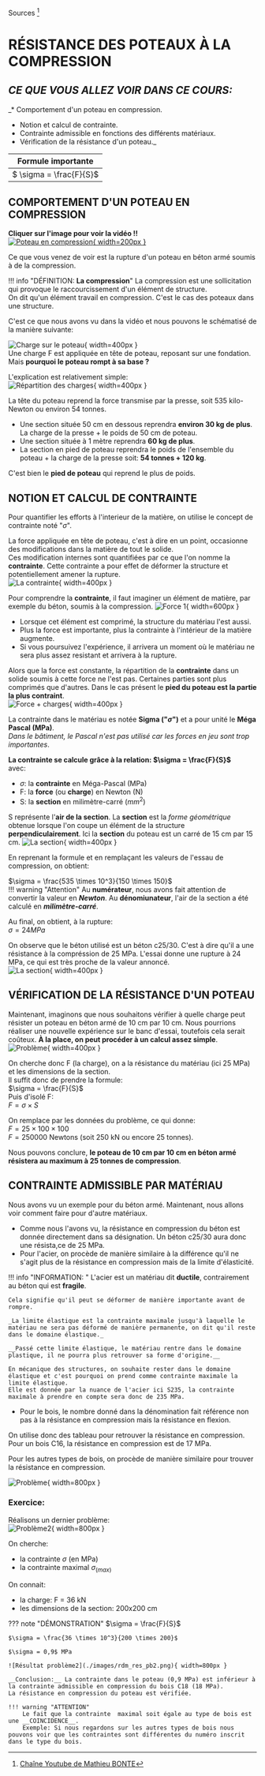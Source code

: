 Sources [^nbp]
[^nbp]: [Chaîne Youtube de Mathieu BONTE](https://www.youtube.com/@mathieubonte)
# RÉSISTANCE DES POTEAUX À LA COMPRESSION

## _CE QUE VOUS ALLEZ VOIR DANS CE COURS:_  
_* Comportement d'un poteau en compression.  
* Notion et calcul de contrainte.  
* Contrainte admissible en fonctions des différents matériaux.  
* Vérification de la résistance d'un poteau._  

| Formule importante |
| :-: |
| $ \sigma = \frac{F}{S}$ |  

## __COMPORTEMENT D'UN POTEAU EN COMPRESSION__

__Cliquer sur l'image pour voir la vidéo !!__  
[![Poteau en compression](./images/rdm_pot-compress.png){ width=200px }](./videos/Rupture%20en%20compression%20dun%20poteau%20en%20béton%20armé_1080p.mp4 "Rupture d'un poteau")  

Ce que vous venez de voir est la rupture d'un poteau en béton armé soumis à de la compression.  

!!! info "DÉFINITION: __La compression__" 
    La compression est une sollicitation qui provoque le raccourcissement d'un élément de structure.  
    On dit qu'un élément travail en compression. C'est le cas des poteaux dans une structure.

C'est ce que nous avons vu dans la vidéo et nous pouvons le schématisé de la manière suivante:  

![Charge sur le poteau](./images/rdm_representation.png){ width=400px }  
Une charge F est appliquée en tête de poteau, reposant sur une fondation.  
Mais __pourquoi le poteau rompt à sa base ?__  

L'explication est relativement simple:  
![Répartition des charges](./images/rdm_repartition_charges.png){ width=400px }  

La tête du poteau reprend la force transmise par la presse, soit 535 kilo-Newton ou environ 54 tonnes.   

* Une section située 50 cm en dessous reprendra __environ 30 kg de plus__. La charge de la presse + le poids de 50 cm de poteau.
* Une section située à 1 mètre reprendra __60 kg de plus__.
* La section en pied de poteau reprendra le poids de l'ensemble du poteau + la charge de la presse soit: __54 tonnes + 120 kg__.

C'est bien le __pied de poteau__ qui reprend le plus de poids.  

## __NOTION ET CALCUL DE CONTRAINTE__

Pour quantifier les efforts à l'interieur de la matière, on utilise le concept de contrainte noté "$\sigma$".  

La force appliquée en tête de poteau, c'est à dire en un point, occasionne des modifications dans la matière de tout le solide.  
Ces modification internes sont quantifiées par ce que l'on nomme la __contrainte__. Cette contrainte a pour effet de déformer la structure et potentiellement amener la rupture.  
![La contrainte](./images/rdm_contrainte.png){ width=400px }  

Pour comprendre la __contrainte__, il faut imaginer un élément de matière, par exemple du béton, soumis à la compression.
![Force 1](./images/rdm_force.png){ width=600px }  

* Lorsque cet élément est comprimé, la structure du matériau l'est aussi.
* Plus la force est importante, plus la contrainte à l'intérieur de la matière augmente.
* Si vous poursuivez l'expérience, il arrivera un moment où le matériau ne sera plus assez resistant et arrivera à la rupture.

Alors que la force est constante, la répartition de la __contrainte__ dans un solide soumis à cette force ne l'est pas. Certaines parties sont plus comprimés que d'autres. Dans le cas présent le __pied du poteau est la partie la plus contraint__.  
![Force + charges](./images/rdm_force-charges.png){ width=400px }  

La contrainte dans le matériau es notée __Sigma ("$\sigma$")__ et a pour unité le __Méga Pascal (MPa)__.  
_Dans le bâtiment, le Pascal n'est pas utilisé car les forces en jeu sont trop importantes_.  

__La contrainte se calcule grâce à la relation: $\sigma = \frac{F}{S}$__  
avec:

* $\sigma$: la __contrainte__ en Méga-Pascal (MPa)
* F: la __force__ (ou __charge__) en Newton (N)
* S: la __section__ en milimètre-carré ($mm^2$)

S représente l'__air de la section__. La __section__ est la _forme géométrique_ obtenue lorsque l'on coupe un élément de la structure __perpendiculairement__. Ici la __section__ du poteau est un carré de 15 cm par 15 cm.
![La section](./images/rdm_la_section.png){ width=400px }   

En reprenant la formule et en remplaçant les valeurs de l'essau de compression, on obtient:

$\sigma = \frac{535 \times 10^3}{150 \times 150}$  
!!! warning "Attention"
    Au __numérateur__, nous avons fait attention de convertir la valeur en ___Newton___. 
    Au __dénomiunateur__, l'air de la section a été calculé en ___milimètre-carré___.

Au final, on obtient, à la rupture:  
$\sigma = 24 MPa$  

On observe que le béton utilisé est un béton c25/30. C'est à dire qu'il a une résistance à la compréssion de 25 MPa. L'essai donne une rupture à 24 MPa, ce qui est très proche de la valeur annoncé.  
![La section](./images/rdm_beton.png){ width=400px }   


## __VÉRIFICATION DE LA RÉSISTANCE D'UN POTEAU__

Maintenant, imaginons que nous souhaitons vérifier à quelle charge peut résister un poteau en béton armé de 10 cm par 10 cm. Nous pourrions réaliser une nouvelle expérience sur le banc d'essai, toutefois cela serait coûteux. __À la place, on peut procéder à un calcul assez simple__.  
![Problème](./images/rdm_problème.png){ width=400px }  

On cherche donc F (la charge), on a la résistance du matériau (ici 25 MPa) et les dimensions de la section.  
Il suffit donc de prendre la formule:  
$\sigma = \frac{F}{S}$  
Puis d'isolé F:  
$F = \sigma \times S$  

On remplace par les données du problème, ce qui donne:  
$F = 25 \times 100 \times 100$  
$F = 250000$ Newtons (soit 250 kN ou encore 25 tonnes).   

Nous pouvons conclure, __le poteau de 10 cm par 10 cm en béton armé résistera au maximum à 25 tonnes de compression__.


## __CONTRAINTE ADMISSIBLE PAR MATÉRIAU__

Nous avons vu un exemple pour du béton armé. Maintenant, nous allons voir comment faire pour d'autre matériaux.  

* Comme nous l'avons vu, la résistance en compression du béton est donnée directement dans sa désignation. Un béton c25/30 aura donc une résista,ce de 25 MPa.
* Pour l'acier, on procède de manière similaire à la différence qu'il ne s'agit plus de la résistance en compression mais de la limite d'élasticité.

!!! info "INFORMATION: "
    L'acier est un matériau dit __ductile__, contrairement au béton qui est __fragile__.   

    Cela signifie qu'il peut se déformer de manière importante avant de rompre.  

    _La limite élastique est la contrainte maximale jusqu'à laquelle le matériau ne sera pas déformé de manière permanente, on dit qu'il reste dans le domaine élastique._  

    __Passé cette limite élastique, le matériau rentre dans le domaine plastique, il ne pourra plus retrouver sa forme d'origine.__   

    En mécanique des structures, on souhaite rester dans le domaine élastique et c'est pourquoi on prend comme contrainte maximale la limite élastique.  
    Elle est donnée par la nuance de l'acier ici S235, la contrainte maximale à prendre en compte sera donc de 235 MPa.  

* Pour le bois, le nombre donné dans la dénomination fait référence non pas à la résistance en compression mais la résistance en flexion.

On utilise donc des tableau pour retrouver la résistance en compression. Pour un bois C16, la résistance en compression est de 17 MPa.   

Pour les autres types de bois, on procède de manière similaire pour trouver la résistance en compression.   

![Problème](./images/rdm_tableau_resmat.png){ width=800px }  

### Exercice:
Réalisons un dernier problème:  
![Problème2](./images/rdm_probleme2.png){ width=800px }  

On cherche:

* la contrainte $\sigma$ (en MPa)
* la contrainte maximal $\sigma_(max)$

On connait:

* la charge: F = 36 kN
* les dimensions de la section: 200x200 cm

??? note "DÉMONSTRATION"
    $\sigma = \frac{F}{S}$  

    $\sigma = \frac{36 \times 10^3}{200 \times 200}$   

    $\sigma = 0,9$ MPa  

    ![Résultat problème2](./images/rdm_res_pb2.png){ width=800px }  

    __Conclusion:__ La contrainte dans le poteau (0,9 MPa) est inférieur à la contrainte admissible en compression du bois C18 (18 MPa).   
    La résistance en compression du poteau est vérifiée.   

    !!! warning "ATTENTION"
        Le fait que la contrainte  maximal soit égale au type de bois est une __COINCIDENCE__. 
        Exemple: Si nous regardons sur les autres types de bois nous pouvons voir que les contraintes sont différentes du numéro inscrit dans le type du bois.   



